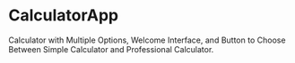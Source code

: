 # CalculatorApp
Calculator with Multiple Options, Welcome Interface, and Button to Choose Between Simple Calculator and Professional Calculator.
